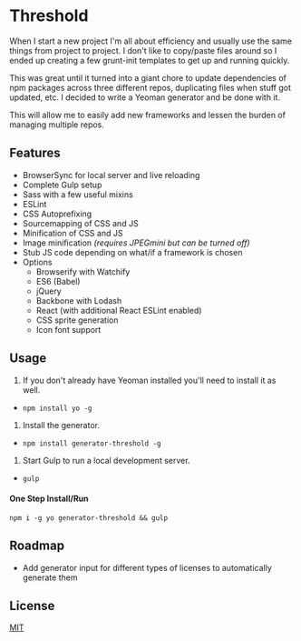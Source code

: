 # Threshold
When I start a new project I'm all about efficiency and usually use the same things from project to project. I don't like to copy/paste files around so I ended up creating a few grunt-init templates to get up and running quickly.

This was great until it turned into a giant chore to update dependencies of npm packages across three different repos, duplicating files when stuff got updated, etc.  I decided to write a Yeoman generator and be done with it.

This will allow me to easily add new frameworks and lessen the burden of managing multiple repos.

## Features
* BrowserSync for local server and live reloading
* Complete Gulp setup
* Sass with a few useful mixins
* ESLint
* CSS Autoprefixing
* Sourcemapping of CSS and JS
* Minification of CSS and JS
* Image minification *(requires JPEGmini but can be turned off)*
* Stub JS code depending on what/if a framework is chosen
* Options
  * Browserify with Watchify
  * ES6 (Babel)
  * jQuery
  * Backbone with Lodash
  * React (with additional React ESLint enabled)
  * CSS sprite generation
  * Icon font support

## Usage
1. If you don't already have Yeoman installed you'll need to install it as well.
  * `npm install yo -g`
1. Install the generator.
  * `npm install generator-threshold -g`
1. Start Gulp to run a local development server.
  * `gulp`

#### One Step Install/Run
`npm i -g yo generator-threshold && gulp`

## Roadmap
* Add generator input for different types of licenses to automatically generate them

## License
[MIT](http://opensource.org/licenses/MIT)
